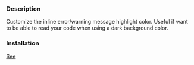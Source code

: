 ### Description

Customize the inline
error/warning message highlight color. Useful if want to be able to
read your code when using a dark background color.

### Installation

[See](../README.md)
